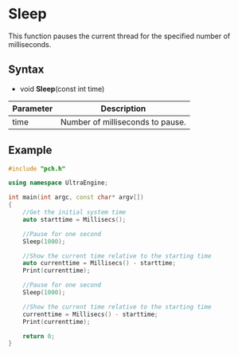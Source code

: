 # Sleep #
This function pauses the current thread for the specified number of milliseconds.

## Syntax ##
- void **Sleep**(const int time)

| Parameter | Description |
| ----- | ----- |
| time | Number of milliseconds to pause. |

## Example ##
```c++
#include "pch.h"

using namespace UltraEngine;

int main(int argc, const char* argv[])
{
	//Get the initial system time
	auto starttime = Millisecs();

	//Pause for one second
	Sleep(1000);

	//Show the current time relative to the starting time
	auto currenttime = Millisecs() - starttime;
	Print(currenttime);

	//Pause for one second
	Sleep(1000);

	//Show the current time relative to the starting time
	currenttime = Millisecs() - starttime;
	Print(currenttime);

	return 0;
}
```